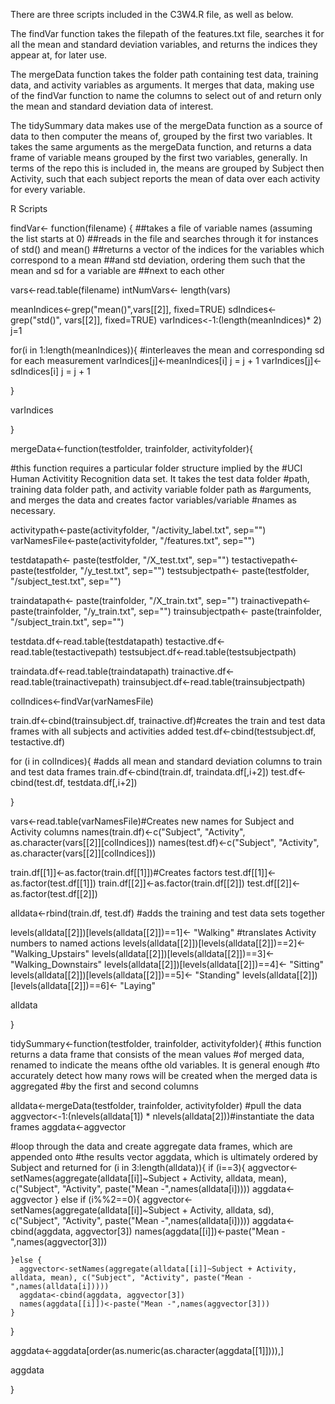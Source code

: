 There are three scripts included in the C3W4.R file, as well as below.

The findVar function takes the filepath of the features.txt file,
searches it for all the mean and standard deviation variables, and 
returns the indices they appear at, for later use.

The mergeData function takes the folder path containing test data, 
training data, and activity variables as arguments. It merges that data,
making use of the findVar function to name the columns to select out of
and return only the mean and standard deviation data of interest.

The tidySummary data makes use of the mergeData function as a source
of data to then computer the means of, grouped by the first two variables.
It takes the same arguments as the mergeData function, and returns a
data frame of variable means grouped by the first two variables, generally. 
In terms of the repo this is included in, the means are grouped by Subject
then Activity, such that each subject reports the mean of data over each 
activity for every variable.

R Scripts

findVar<- function(filename) {
  ##takes a file of variable names (assuming the list starts at 0)
  ##reads in the file and searches through it for instances of std() and mean()
  ##returns a vector of the indices for the variables which correspond to a mean
  ##and std deviation, ordering them such that the mean and sd for a variable are
  ##next to each other
  
  vars<-read.table(filename)
  intNumVars<- length(vars)
  
  meanIndices<-grep("mean()",vars[[2]], fixed=TRUE)
  sdIndices<-grep("std()", vars[[2]], fixed=TRUE)
  varIndices<-1:(length(meanIndices)* 2)
  j=1
  
  for(i in 1:length(meanIndices)){ #interleaves the mean and corresponding sd for each measurement
    varIndices[j]<-meanIndices[i]
    j = j + 1
    varIndices[j]<-sdIndices[i]
    j = j + 1
    
    
  }
  
  varIndices
  
}

mergeData<-function(testfolder, trainfolder, activityfolder){
  
  #this function requires a particular folder structure implied by the
  #UCI Human Activitity Recognition data set. It takes the test data folder
  #path, training data folder path, and activity variable folder path as
  #arguments, and merges the data and creates factor variables/variable
  #names as necessary.
  
  
  activitypath<-paste(activityfolder, "/activity_label.txt", sep="")
  varNamesFile<-paste(activityfolder, "/features.txt", sep="")
  
  testdatapath<- paste(testfolder, "/X_test.txt", sep="")
  testactivepath<- paste(testfolder, "/y_test.txt", sep="")
  testsubjectpath<- paste(testfolder, "/subject_test.txt", sep="")
  
  traindatapath<- paste(trainfolder, "/X_train.txt", sep="")
  trainactivepath<- paste(trainfolder, "/y_train.txt", sep="")
  trainsubjectpath<- paste(trainfolder, "/subject_train.txt", sep="")
  
  testdata.df<-read.table(testdatapath)
  testactive.df<-read.table(testactivepath)
  testsubject.df<-read.table(testsubjectpath)
  
  traindata.df<-read.table(traindatapath)
  trainactive.df<-read.table(trainactivepath)
  trainsubject.df<-read.table(trainsubjectpath)
  
  colIndices<-findVar(varNamesFile)
  
  train.df<-cbind(trainsubject.df, trainactive.df)#creates the train and test data frames with all subjects and activities added
  test.df<-cbind(testsubject.df, testactive.df)

  for (i in colIndices){ #adds all mean and standard deviation columns to train and test data frames
    train.df<-cbind(train.df, traindata.df[,i+2])
    test.df<-cbind(test.df, testdata.df[,i+2])
    
  }
  
  vars<-read.table(varNamesFile)#Creates new names for Subject and Activity columns
  names(train.df)<-c("Subject", "Activity", as.character(vars[[2]][colIndices])) 
  names(test.df)<-c("Subject", "Activity", as.character(vars[[2]][colIndices]))
  
  train.df[[1]]<-as.factor(train.df[[1]])#Creates factors
  test.df[[1]]<-as.factor(test.df[[1]])
  train.df[[2]]<-as.factor(train.df[[2]])
  test.df[[2]]<-as.factor(test.df[[2]])
  
  alldata<-rbind(train.df, test.df) #adds the training and test data sets together
  
  levels(alldata[[2]])[levels(alldata[[2]])==1]<- "Walking" #translates Activity numbers to named actions
  levels(alldata[[2]])[levels(alldata[[2]])==2]<- "Walking_Upstairs"
  levels(alldata[[2]])[levels(alldata[[2]])==3]<- "Walking_Downstairs"
  levels(alldata[[2]])[levels(alldata[[2]])==4]<- "Sitting"
  levels(alldata[[2]])[levels(alldata[[2]])==5]<- "Standing"
  levels(alldata[[2]])[levels(alldata[[2]])==6]<- "Laying"
  
  alldata

}
  
tidySummary<-function(testfolder, trainfolder, activityfolder){
  #this function returns a data frame that consists of the mean values
  #of merged data, renamed to indicate the means ofthe old variables. It is general enough
  #to accurately detect how many rows will be created when the merged data is aggregated
  #by the first and second columns
  
  alldata<-mergeData(testfolder, trainfolder, activityfolder) #pull the data
  aggvector<-1:(nlevels(alldata[1]) * nlevels(alldata[2]))#instantiate the data frames
  aggdata<-aggvector
  
  #loop through the data and create aggregate data frames, which are appended onto
  #the results vector aggdata, which is ultimately ordered by Subject and returned
  for (i in 3:length(alldata)){
    if (i==3){
      aggvector<-setNames(aggregate(alldata[[i]]~Subject + Activity, alldata, mean), c("Subject", "Activity", paste("Mean -",names(alldata[i]))))
      aggdata<-aggvector
    }
    else if (i%%2==0){
      aggvector<-setNames(aggregate(alldata[[i]]~Subject + Activity, alldata, sd), c("Subject", "Activity", paste("Mean -",names(alldata[i]))))
      aggdata<-cbind(aggdata, aggvector[3])
      names(aggdata[[i]])<-paste("Mean -",names(aggvector[3]))
      
    }else {
      aggvector<-setNames(aggregate(alldata[[i]]~Subject + Activity, alldata, mean), c("Subject", "Activity", paste("Mean -",names(alldata[i]))))
      aggdata<-cbind(aggdata, aggvector[3])
      names(aggdata[[i]])<-paste("Mean -",names(aggvector[3]))
    }
    
    
  }
  
  aggdata<-aggdata[order(as.numeric(as.character(aggdata[[1]]))),]
  
  aggdata

}